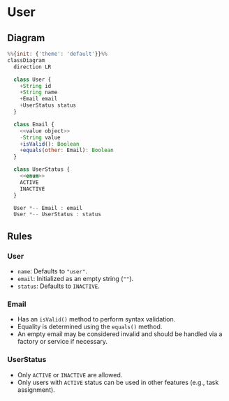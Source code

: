 # User

## Diagram

```mermaid.js
%%{init: {'theme': 'default'}}%%
classDiagram
  direction LR

  class User {
    +String id
    +String name
    +Email email
    +UserStatus status
  }

  class Email {
    <<value object>>
    -String value
    +isValid(): Boolean
    +equals(other: Email): Boolean
  }

  class UserStatus {
    <<enum>>
    ACTIVE
    INACTIVE
  }

  User *-- Email : email
  User *-- UserStatus : status
```


## Rules

### User

* `name`: Defaults to `"user"`.
* `email`: Initialized as an empty string (`""`).
* `status`: Defaults to `INACTIVE`.

### Email

* Has an `isValid()` method to perform syntax validation.
* Equality is determined using the `equals()` method.
* An empty email may be considered invalid and should be handled via a factory or service if necessary.

### UserStatus

* Only `ACTIVE` or `INACTIVE` are allowed.
* Only users with `ACTIVE` status can be used in other features (e.g., task assignment).
